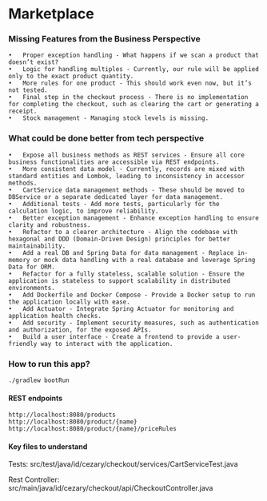 # Marketplace

### Missing Features from the Business Perspective

	•	Proper exception handling - What happens if we scan a product that doesn’t exist?
	•	Logic for handling multiples - Currently, our rule will be applied only to the exact product quantity.
	•	More rules for one product - This should work even now, but it’s not tested.
	•	Final step in the checkout process - There is no implementation for completing the checkout, such as clearing the cart or generating a receipt.
	•	Stock management - Managing stock levels is missing.

### What could be done better from tech perspective

	•	Expose all business methods as REST services - Ensure all core business functionalities are accessible via REST endpoints.
	•	More consistent data model - Currently, records are mixed with standard entities and Lombok, leading to inconsistency in accessor methods.
	•	CartService data management methods - These should be moved to DBService or a separate dedicated layer for data management.
	•	Additional tests - Add more tests, particularly for the calculation logic, to improve reliability.
	•	Better exception management - Enhance exception handling to ensure clarity and robustness.
	•	Refactor to a clearer architecture - Align the codebase with hexagonal and DDD (Domain-Driven Design) principles for better maintainability.
	•	Add a real DB and Spring Data for data management - Replace in-memory or mock data handling with a real database and leverage Spring Data for ORM.
	•	Refactor for a fully stateless, scalable solution - Ensure the application is stateless to support scalability in distributed environments.
	•	Add Dockerfile and Docker Compose - Provide a Docker setup to run the application locally with ease.
	•	Add Actuator - Integrate Spring Actuator for monitoring and application health checks.
	•	Add security - Implement security measures, such as authentication and authorization, for the exposed APIs.
	•	Build a user interface - Create a frontend to provide a user-friendly way to interact with the application.

### How to run this app?

```shell
./gradlew bootRun
```

#### REST endpoints

```shell
http://localhost:8080/products
http://localhost:8080/product/{name}
http://localhost:8080/product/{name}/priceRules
```

#### Key files to understand 

Tests: src/test/java/id/cezary/checkout/services/CartServiceTest.java

Rest Controller: src/main/java/id/cezary/checkout/api/CheckoutController.java

